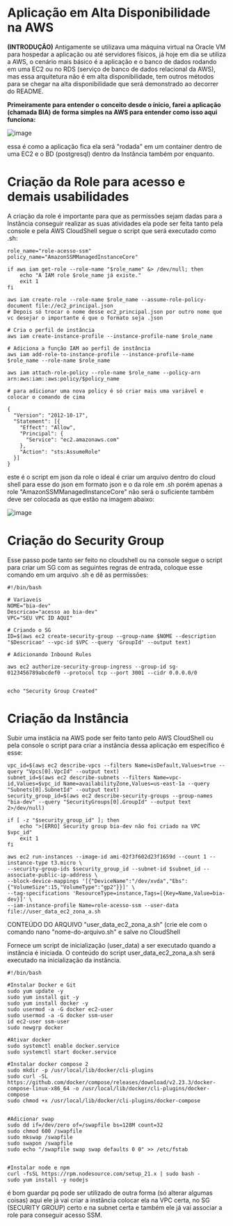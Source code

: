 # Aplicação em Alta Disponibilidade na AWS

**(INTRODUÇÃO)** Antigamente se utilizava uma máquina virtual na Oracle VM para hospedar a aplicação ou até servidores físicos, já hoje em dia se utiliza a AWS, o cenário mais básico
é a aplicação e o banco de dados rodando em uma EC2 ou no RDS (serviço de banco de dados relacional da AWS), mas essa arquitetura não é em alta
disponibilidade, tem outros métodos para se chegar na alta disponibilidade que será demonstrado ao decorrer do README.

**Primeiramente para entender o conceito desde o ínicio, farei a aplicação (chamada BIA) de forma simples na AWS para entender como isso aqui funciona:**

![image](https://github.com/DHiramIII/aws-alta-dispo/assets/74575487/b6bc2966-37dd-4cb2-b28a-6934a984c51c)

essa é como a aplicação fica ela será "rodada" em um container dentro de uma EC2 e o BD (postgresql) dentro da Instância também por enquanto.

# Criação da Role para acesso e demais usabilidades

A criação da role é importante para que as permissões sejam dadas para a Instância conseguir realizar as suas atividades ela pode ser feita tanto pela console e pela AWS CloudShell segue o script que será
executado como .sh:

    role_name="role-acesso-ssm"
    policy_name="AmazonSSMManagedInstanceCore"
    
    if aws iam get-role --role-name "$role_name" &> /dev/null; then
        echo "A IAM role $role_name já existe."
        exit 1
    fi
    
    aws iam create-role --role-name $role_name --assume-role-policy-document file://ec2_principal.json
    # Depois só trocar o nome desse ec2_principal.json por outro nome que vc desejar o importante é que o formato seja .json
    
    # Cria o perfil de instância
    aws iam create-instance-profile --instance-profile-name $role_name
    
    # Adiciona a função IAM ao perfil de instância
    aws iam add-role-to-instance-profile --instance-profile-name $role_name --role-name $role_name
    
    aws iam attach-role-policy --role-name $role_name --policy-arn arn:aws:iam::aws:policy/$policy_name

    # para adicionar uma nova policy é só criar mais uma variável e colocar o comando de cima

    {
      "Version": "2012-10-17",
      "Statement": [{
        "Effect": "Allow",
        "Principal": {
          "Service": "ec2.amazonaws.com"
        },
        "Action": "sts:AssumeRole"
      }]
    }

este é o script em json da role o ideal é criar um arquivo dentro do cloud shell para esse do json em formato json e o da role em .sh
porém apenas a role "AmazonSSMManagedInstanceCore" não será o suficiente também deve ser colocada as que estão na imagem abaixo:

![image](https://github.com/DHiramIII/aws-alta-dispo/assets/74575487/9ebc6164-16ba-42a6-973c-873c350da50a)

# Criação do Security Group

Esse passo pode tanto ser feito no cloudshell ou na console segue o script para criar um SG com as seguintes regras de entrada, 
coloque esse comando em um arquivo .sh e dê as permissões:

    #!/bin/bash
    
    # Variaveis
    NOME="bia-dev"
    Descricao="acesso ao bia-dev"
    VPC="SEU VPC ID AQUI"
    
    # Criando o SG
    ID=$(aws ec2 create-security-group --group-name $NOME --description "$Descricao" --vpc-id $VPC --query 'GroupId' --output text)
    
    # Adicionando Inbound Rules
    
    aws ec2 authorize-security-group-ingress --group-id sg-0123456789abcdef0 --protocol tcp --port 3001 --cidr 0.0.0.0/0

    
    echo "Security Group Created"

# Criação da Instância

Subir uma instâcia na AWS pode ser feito tanto pelo AWS CloudShell ou pela console o script para criar a instância dessa aplicação em específico é esse:


    vpc_id=$(aws ec2 describe-vpcs --filters Name=isDefault,Values=true --query "Vpcs[0].VpcId" --output text)
    subnet_id=$(aws ec2 describe-subnets --filters Name=vpc-id,Values=$vpc_id Name=availabilityZone,Values=us-east-1a --query "Subnets[0].SubnetId" --output text)
    security_group_id=$(aws ec2 describe-security-groups --group-names "bia-dev" --query "SecurityGroups[0].GroupId" --output text 2>/dev/null)
    
    if [ -z "$security_group_id" ]; then
        echo ">[ERRO] Security group bia-dev não foi criado na VPC $vpc_id"
        exit 1
    fi
    
    aws ec2 run-instances --image-id ami-02f3f602d23f1659d --count 1 --instance-type t3.micro \
    --security-group-ids $security_group_id --subnet-id $subnet_id --associate-public-ip-address \
    --block-device-mappings '[{"DeviceName":"/dev/xvda","Ebs":{"VolumeSize":15,"VolumeType":"gp2"}}]' \
    --tag-specifications 'ResourceType=instance,Tags=[{Key=Name,Value=bia-dev}]' \
    --iam-instance-profile Name=role-acesso-ssm --user-data file://user_data_ec2_zona_a.sh

CONTEÚDO DO ARQUIVO "user_data_ec2_zona_a.sh" (crie ele com o comando nano "nome-do-arquivo.sh" e salve no CloudShell

Fornece um script de inicialização (user_data) a ser executado quando a instância é iniciada. O conteúdo do script user_data_ec2_zona_a.sh será executado na inicialização da instância.

    #!/bin/bash
    
    #Instalar Docker e Git
    sudo yum update -y
    sudo yum install git -y
    sudo yum install docker -y
    sudo usermod -a -G docker ec2-user
    sudo usermod -a -G docker ssm-user
    id ec2-user ssm-user
    sudo newgrp docker
    
    #Ativar docker
    sudo systemctl enable docker.service
    sudo systemctl start docker.service
    
    #Instalar docker compose 2
    sudo mkdir -p /usr/local/lib/docker/cli-plugins
    sudo curl -SL https://github.com/docker/compose/releases/download/v2.23.3/docker-compose-linux-x86_64 -o /usr/local/lib/docker/cli-plugins/docker-compose
    sudo chmod +x /usr/local/lib/docker/cli-plugins/docker-compose
    
    
    #Adicionar swap
    sudo dd if=/dev/zero of=/swapfile bs=128M count=32
    sudo chmod 600 /swapfile
    sudo mkswap /swapfile
    sudo swapon /swapfile
    sudo echo "/swapfile swap swap defaults 0 0" >> /etc/fstab
    
    
    #Instalar node e npm
    curl -fsSL https://rpm.nodesource.com/setup_21.x | sudo bash -
    sudo yum install -y nodejs
    

é bom guardar pq pode ser utilizado de outra forma (só alterar algumas coisas) aqui ele já vai criar a instância colocar ela na VPC certa, no SG (SECURITY GROUP) certo e na subnet certa
e também ele já vai associar a role para conseguir acesso SSM.



